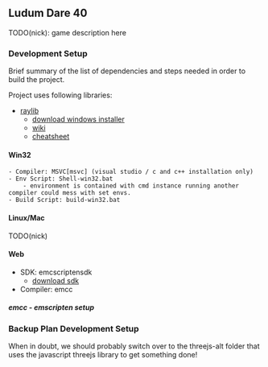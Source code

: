 ## Ludum Dare 40
TODO(nick): game description here

### Development Setup
Brief summary of the list of dependencies and steps needed in order to build the project.

Project uses following libraries:
- [raylib][raylib]
  - [download windows installer][raylib-dl]
  - [wiki][raylib-wiki]
  - [cheatsheet][raylib-cheatsheet]

#### Win32
	- Compiler: MSVC[msvc] (visual studio / c and c++ installation only)
	- Env Script: Shell-win32.bat
		- environment is contained with cmd instance running another compiler could mess with set envs.
	- Build Script: build-win32.bat

#### Linux/Mac
TODO(nick)

#### Web
- SDK: emcscriptensdk
  - [download sdk][emscripten-sdk]
- Compiler: emcc

##### emcc - emscripten setup

### Backup Plan Development Setup
When in doubt, we should probably switch over to the threejs-alt folder that uses the javascript threejs library to get something done!

[emscripten-sdk]:http://kripken.github.io/emscripten-site/
[msvc]: https://www.visualstudio.com/vs/community/
[raylib]: https://github.com/raysan5/raylib
[raylib-cheatsheet]:http://www.raylib.com/cheatsheet/cheatsheet.html
[raylib-dl]:https://raysan5.itch.io/raylib/download/eyJleHBpcmVzIjoxNTEyMTk5MzA4LCJpZCI6ODUzMzF9.LqUq4shrk%2b6p%2faTV7y7CumPj%2b5w%3d 
[raylib-wiki]:https://github.com/raysan5/raylib/wiki 
